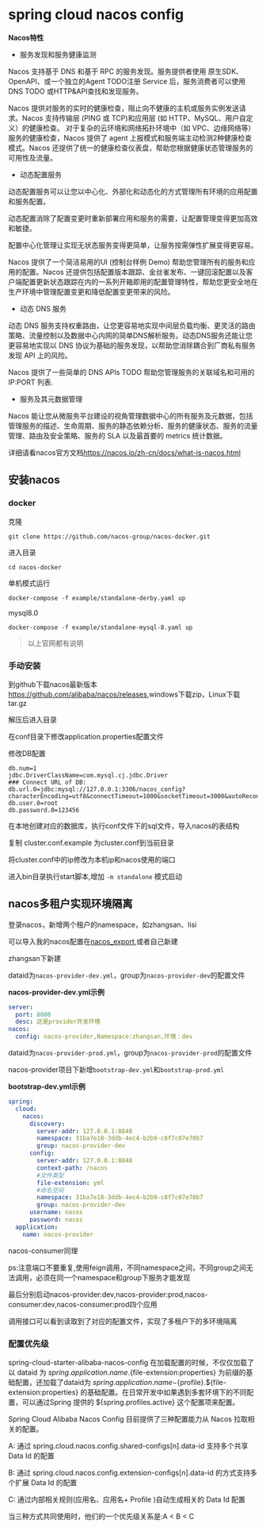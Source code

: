 # spring cloud nacos config

**Nacos特性**

- 服务发现和服务健康监测

Nacos 支持基于 DNS 和基于 RPC 的服务发现。服务提供者使用 原生SDK、OpenAPI、或一个独立的Agent TODO注册 Service 后，服务消费者可以使用DNS TODO
或HTTP&API查找和发现服务。

Nacos 提供对服务的实时的健康检查，阻止向不健康的主机或服务实例发送请求。Nacos 支持传输层 (PING 或 TCP)和应用层 (如 HTTP、MySQL、用户自定义）的健康检查。
对于复杂的云环境和网络拓扑环境中（如 VPC、边缘网络等）服务的健康检查，Nacos 提供了 agent 上报模式和服务端主动检测2种健康检查模式。Nacos
还提供了统一的健康检查仪表盘，帮助您根据健康状态管理服务的可用性及流量。

- 动态配置服务

动态配置服务可以让您以中心化、外部化和动态化的方式管理所有环境的应用配置和服务配置。

动态配置消除了配置变更时重新部署应用和服务的需要，让配置管理变得更加高效和敏捷。

配置中心化管理让实现无状态服务变得更简单，让服务按需弹性扩展变得更容易。

Nacos 提供了一个简洁易用的UI (控制台样例 Demo) 帮助您管理所有的服务和应用的配置。Nacos
还提供包括配置版本跟踪、金丝雀发布、一键回滚配置以及客户端配置更新状态跟踪在内的一系列开箱即用的配置管理特性，帮助您更安全地在生产环境中管理配置变更和降低配置变更带来的风险。

- 动态 DNS 服务

动态 DNS 服务支持权重路由，让您更容易地实现中间层负载均衡、更灵活的路由策略、流量控制以及数据中心内网的简单DNS解析服务。动态DNS服务还能让您更容易地实现以 DNS
协议为基础的服务发现，以帮助您消除耦合到厂商私有服务发现 API 上的风险。

Nacos 提供了一些简单的 DNS APIs TODO 帮助您管理服务的关联域名和可用的 IP:PORT 列表.

- 服务及其元数据管理

Nacos 能让您从微服务平台建设的视角管理数据中心的所有服务及元数据，包括管理服务的描述、生命周期、服务的静态依赖分析、服务的健康状态、服务的流量管理、路由及安全策略、服务的 SLA 以及最首要的
metrics 统计数据。

详细请看nacos官方文档<https://nacos.io/zh-cn/docs/what-is-nacos.html>

## 安装nacos

### docker

克隆

`git clone https://github.com/nacos-group/nacos-docker.git`

进入目录

`cd nacos-docker`

单机模式运行

`docker-compose -f example/standalone-derby.yaml up`

mysql8.0

`docker-compose -f example/standalone-mysql-8.yaml up`

> 以上官网都有说明

### 手动安装

到github下载nacos最新版本<https://github.com/alibaba/nacos/releases>,windows下载zip，Linux下载tar.gz

解压后进入目录

在conf目录下修改application.properties配置文件

修改DB配置

~~~
db.num=1
jdbc.DriverClassName=com.mysql.cj.jdbc.Driver
### Connect URL of DB:
db.url.0=jdbc:mysql://127.0.0.1:3306/nacos_config?characterEncoding=utf8&connectTimeout=1000&socketTimeout=3000&autoReconnect=true&useUnicode=true&useSSL=false&serverTimezone=UTC
db.user.0=root
db.password.0=123456
~~~

在本地创建对应的数据库，执行conf文件下的sql文件，导入nacos的表结构

复制 cluster.conf.example 为cluster.conf到当前目录

将cluster.conf中的ip修改为本机ip和nacos使用的端口

进入bin目录执行start脚本,增加 `-m standalone` 模式启动

## nacos多租户实现环境隔离

登录nacos，新增两个租户的namespace，如zhangsan、lisi

可以导入我的nacos配置在[nacos_export](./nacos_export),或者自己新建

zhangsan下新建

dataid为`nacos-provider-dev.yml`，group为`nacos-provider-dev`的配置文件

**nacos-provider-dev.yml示例**

~~~yaml
server:
  port: 8080
  desc: 这是provider开发环境
nacos:
  config: nacos-provider,Namespace:zhangsan,环境：dev
~~~

dataid为`nacos-provider-prod.yml`，group为`nacos-provider-prod`的配置文件

nacos-provider项目下新增`bootstrap-dev.yml`和`bootstrap-prod.yml`

**bootstrap-dev.yml示例**

~~~yaml
spring:
  cloud:
    nacos:
      discovery:
        server-addr: 127.0.0.1:8848
        namespace: 31ba7e18-3ddb-4ec4-b2b9-c8f7c07e70b7
        group: nacos-provider-dev
      config:
        server-addr: 127.0.0.1:8848
        context-path: /nacos
        #文件类型
        file-extension: yml
        #命名空间
        namespace: 31ba7e18-3ddb-4ec4-b2b9-c8f7c07e70b7
        group: nacos-provider-dev
      username: nacos
      password: nacos
  application:
    name: nacos-provider
~~~

nacos-consumer同理

ps:注意端口不要重复,使用feign调用，不同namespace之间，不同group之间无法调用，必须在同一个namespace和group下服务才能发现

最后分别启动nacos-provider:dev,nacos-provider:prod,nacos-consumer:dev,nacos-consumer:prod四个应用

调用接口可以看到读取到了对应的配置文件，实现了多租户下的多环境隔离

### 配置优先级

spring-cloud-starter-alibaba-nacos-config 在加载配置的时候，不仅仅加载了以 dataid 为
${spring.application.name}.${file-extension:properties} 为前缀的基础配置，还加载了dataid为
${spring.application.name}-${profile}.${file-extension:properties}
的基础配置。在日常开发中如果遇到多套环境下的不同配置，可以通过Spring 提供的 ${spring.profiles.active} 这个配置项来配置。

Spring Cloud Alibaba Nacos Config 目前提供了三种配置能力从 Nacos 拉取相关的配置。

A: 通过 spring.cloud.nacos.config.shared-configs[n].data-id 支持多个共享 Data Id 的配置

B: 通过 spring.cloud.nacos.config.extension-configs[n].data-id 的方式支持多个扩展 Data Id 的配置

C: 通过内部相关规则(应用名、应用名+ Profile )自动生成相关的 Data Id 配置

当三种方式共同使用时，他们的一个优先级关系是:A < B < C